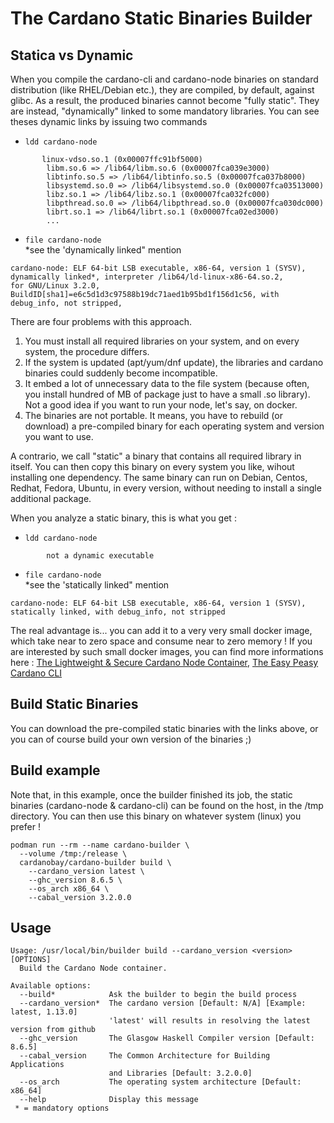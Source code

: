 # The Cardano Static Binaries Builder

## Statica vs Dynamic

When you compile the cardano-cli and cardano-node binaries on standard distribution (like RHEL/Debian etc.), they are compiled, by default, against glibc. As a result, the produced binaries cannot become "fully static". They are instead, "dynamically" linked to some mandatory libraries. You can see theses dynamic links by issuing two commands

* `ldd cardano-node`
```
       linux-vdso.so.1 (0x00007ffc91bf5000)
        libm.so.6 => /lib64/libm.so.6 (0x00007fca039e3000)
        libtinfo.so.5 => /lib64/libtinfo.so.5 (0x00007fca037b8000)
        libsystemd.so.0 => /lib64/libsystemd.so.0 (0x00007fca03513000)
        libz.so.1 => /lib64/libz.so.1 (0x00007fca032fc000)
        libpthread.so.0 => /lib64/libpthread.so.0 (0x00007fca030dc000)
        librt.so.1 => /lib64/librt.so.1 (0x00007fca02ed3000)
        ...
```
* `file cardano-node`\
\*see the 'dynamically linked" mention

```
cardano-node: ELF 64-bit LSB executable, x86-64, version 1 (SYSV), dynamically linked*, interpreter /lib64/ld-linux-x86-64.so.2,
for GNU/Linux 3.2.0, BuildID[sha1]=e6c5d1d3c97588b19dc71aed1b95bd1f156d1c56, with debug_info, not stripped, 
```
There are four problems with this approach.
1) You must install all required libraries on your system, and on every system, the procedure differs.
2) If the system is updated (apt/yum/dnf update), the libraries and cardano binaries could suddenly become incompatible.
3) It embed a lot of unnecessary data to the file system (because often, you install hundred of MB of package just to have a small .so library). Not a good idea if you want to run your node, let's say, on docker.
4) The binaries are not portable. It means, you have to rebuild (or download) a pre-compiled binary for each operating system and version you want to use.

A contrario, we call "static" a binary that contains all required library in itself. You can then copy this binary on every system you like, wihout installing one dependency. The same binary can run on Debian, Centos, Redhat, Fedora, Ubuntu, in every version, without needing to install a single additional package.

When you analyze a static binary, this is what you get :

* `ldd cardano-node`
```
        not a dynamic executable
```

* `file cardano-node`\
\*see the 'statically linked" mention
```
cardano-node: ELF 64-bit LSB executable, x86-64, version 1 (SYSV), statically linked, with debug_info, not stripped
```

The real advantage is... you can add it to a very very small docker image, which take near to zero space and consume near to zero memory ! If you are interested by such small docker images, you can find more informations here : [The Lightweight & Secure Cardano Node Container](https://github.com/cardanobay/cardano-node "The Lightweight & Secure Cardano Node Container"), [The Easy Peasy Cardano CLI](https://github.com/cardanobay/cardano-cli "The Easy Peasy Cardano CLI") 

## Build Static Binaries

You can download the pre-compiled static binaries with the links above, or you can of course build your own version of the binaries ;) 

## Build example

Note that, in this example, once the builder finished its job, the static binaries (cardano-node & cardano-cli) can be found on the host, in the /tmp directory. You can then use this binary on whatever system (linux) you prefer !

```
podman run --rm --name cardano-builder \
  --volume /tmp:/release \
  cardanobay/cardano-builder build \
    --cardano_version latest \
    --ghc_version 8.6.5 \
    --os_arch x86_64 \
    --cabal_version 3.2.0.0
```

## Usage

```
Usage: /usr/local/bin/builder build --cardano_version <version> [OPTIONS]
  Build the Cardano Node container.

Available options:
  --build*            Ask the builder to begin the build process
  --cardano_version*  The cardano version [Default: N/A] [Example: latest, 1.13.0]
                      'latest' will results in resolving the latest version from github
  --ghc_version       The Glasgow Haskell Compiler version [Default: 8.6.5]
  --cabal_version     The Common Architecture for Building Applications
                      and Libraries [Default: 3.2.0.0]
  --os_arch           The operating system architecture [Default: x86_64]
  --help              Display this message
 * = mandatory options
```
